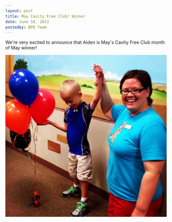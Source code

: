 ```yaml
---
layout: post
title: May Cavity Free Club! Winner
date: June 18, 2013
postedby: BPD Team
---
```


We're very excited to announce that Aiden is May's Cavity Free Club month of May winner!

<img src="/images/cavity-free/aiden.jpg" alt="Aiden">